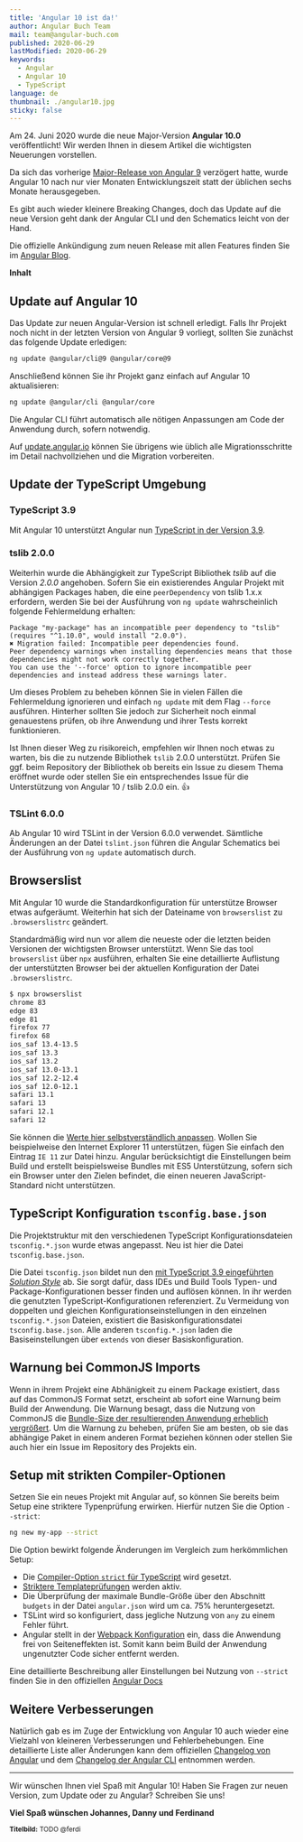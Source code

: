 ```yaml
---
title: 'Angular 10 ist da!'
author: Angular Buch Team
mail: team@angular-buch.com
published: 2020-06-29
lastModified: 2020-06-29
keywords:
  - Angular
  - Angular 10
  - TypeScript
language: de
thumbnail: ./angular10.jpg
sticky: false
---
```


Am 24. Juni 2020 wurde die neue Major-Version **Angular 10.0** veröffentlicht! Wir werden Ihnen in diesem Artikel die wichtigsten Neuerungen vorstellen.

Da sich das vorherige [Major-Release von Angular 9](/blog/2020-02-angular9) verzögert hatte, wurde Angular 10 nach nur vier Monaten Entwicklungszeit statt der üblichen sechs Monate herausgegeben.

Es gibt auch wieder kleinere Breaking Changes, doch das Update auf die neue Version geht dank der Angular CLI und den Schematics leicht von der Hand.

Die offizielle Ankündigung zum neuen Release mit allen Features finden Sie im [Angular Blog](https://blog.angular.io/version-10-of-angular-now-available-78960babd41).

**Inhalt**



## Update auf Angular 10

Das Update zur neuen Angular-Version ist schnell erledigt.
Falls Ihr Projekt noch nicht in der letzten Version von Angular 9 vorliegt, sollten Sie zunächst das folgende Update erledigen:

```bash
ng update @angular/cli@9 @angular/core@9
```

Anschließend können Sie ihr Projekt ganz einfach auf Angular 10 aktualisieren:

```bash
ng update @angular/cli @angular/core
```

Die Angular CLI führt automatisch alle nötigen Anpassungen am Code der Anwendung durch, sofern notwendig.

Auf [update.angular.io](https://update.angular.io/#9.0:10.0) können Sie übrigens wie üblich alle Migrationsschritte im Detail nachvollziehen und die Migration vorbereiten.

## Update der TypeScript Umgebung

### TypeScript 3.9

Mit Angular 10 unterstützt Angular nun [TypeScript in der Version 3.9](https://www.typescriptlang.org/docs/handbook/release-notes/typescript-3-9.html).

### tslib 2.0.0

Weiterhin wurde die Abhängigkeit zur TypeScript Bibliothek _tslib_ auf die Version _2.0.0_ angehoben.
Sofern Sie ein existierendes Angular Projekt mit abhängigen Packages haben, die eine `peerDependency` von tslib 1.x.x erfordern, werden Sie bei der Ausführung von `ng update` wahrscheinlich folgende Fehlermeldung erhalten:

```
Package "my-package" has an incompatible peer dependency to "tslib" (requires "^1.10.0", would install "2.0.0").
✖ Migration failed: Incompatible peer dependencies found.
Peer dependency warnings when installing dependencies means that those dependencies might not work correctly together.
You can use the '--force' option to ignore incompatible peer dependencies and instead address these warnings later.
```

Um dieses Problem zu beheben können Sie in vielen Fällen die Fehlermeldung ignorieren und einfach `ng update` mit dem Flag `--force` ausführen.
Hinterher sollten Sie jedoch zur Sicherheit noch einmal genauestens prüfen, ob ihre Anwendung und ihrer Tests korrekt funktionieren.

Ist Ihnen dieser Weg zu risikoreich, empfehlen wir Ihnen noch etwas zu warten, bis die zu nutzende Bibliothek `tslib` 2.0.0 unterstützt.
Prüfen Sie ggf. beim Repository der Bibliothek ob bereits ein Issue zu diesem Thema eröffnet wurde oder stellen Sie ein entsprechendes Issue für die Unterstützung von Angular 10 / tslib 2.0.0 ein. 👍 

### TSLint 6.0.0

Ab Angular 10 wird TSLint in der Version 6.0.0 verwendet.
Sämtliche Änderungen an der Datei `tslint.json` führen die Angular Schematics bei der Ausführung von `ng update` automatisch durch.


## Browserslist

Mit Angular 10 wurde die Standardkonfiguration für unterstütze Browser etwas aufgeräumt.
Weiterhin hat sich der Dateiname von `browserslist` zu `.browserslistrc` geändert.

Standardmäßig wird nun vor allem die neueste oder die letzten beiden Versionen der wichtigsten Browser unterstützt.
Wenn Sie das tool `browserslist` über `npx` ausführen, erhalten Sie eine detaillierte Auflistung der unterstützten Browser bei der aktuellen Konfiguration der Datei `.browserslistrc`.

```bash
$ npx browserslist
chrome 83
edge 83
edge 81
firefox 77
firefox 68
ios_saf 13.4-13.5
ios_saf 13.3
ios_saf 13.2
ios_saf 13.0-13.1
ios_saf 12.2-12.4
ios_saf 12.0-12.1
safari 13.1
safari 13
safari 12.1
safari 12
```

Sie können die [Werte hier selbstverständlich anpassen](https://github.com/browserslist/browserslist).
Wollen Sie beispielweise den Internet Explorer 11 unterstützen, fügen Sie einfach den Eintrag `IE 11` zur Datei hinzu.
Angular berücksichtigt die Einstellungen beim Build und erstellt beispielsweise Bundles mit ES5 Unterstützung, sofern sich ein Browser unter den Zielen befindet, die einen neueren JavaScript-Standard nicht unterstützen.

## TypeScript Konfiguration `tsconfig.base.json`

Die Projektstruktur mit den verschiedenen TypeScript Konfigurationsdateien `tsconfig.*.json` wurde etwas angepasst.
Neu ist hier die Datei `tsconfig.base.json`.

Die Datei `tsconfig.json` bildet nun den [mit TypeScript 3.9 eingeführten _Solution Style_](https://devblogs.microsoft.com/typescript/announcing-typescript-3-9/#solution-style-tsconfig) ab.
Sie sorgt dafür, dass IDEs und Build Tools Typen- und Package-Konfigurationen besser finden und auflösen können.
In ihr werden die genutzten TypeScript-Konfigurationen referenziert.
Zu Vermeidung von doppelten und gleichen Konfigurationseinstellungen in den einzelnen `tsconfig.*.json` Dateien, existiert die Basiskonfigurationsdatei `tsconfig.base.json`.
Alle anderen `tsconfig.*.json` laden die Basiseinstellungen über `extends` von dieser Basiskonfiguration.

## Warnung bei CommonJS Imports

Wenn in ihrem Projekt eine Abhänigkeit zu einem Package existiert, dass auf das CommonJS Format setzt, erscheint ab sofort eine Warnung beim Build der Anwendung.
Die Warnung besagt, dass die Nutzung von CommonJS die [Bundle-Size der resultierenden Anwendung erheblich vergrößert](https://web.dev/commonjs-larger-bundles/).
Um die Warnung zu beheben, prüfen Sie am besten, ob sie das abhängige Paket in einem anderen Format beziehen können oder stellen Sie auch hier ein Issue im Repository des Projekts ein.

## Setup mit strikten Compiler-Optionen

Setzen Sie ein neues Projekt mit Angular auf, so können Sie bereits beim Setup eine striktere Typenprüfung erwirken.
Hierfür nutzen Sie die Option `--strict`:

```bash
ng new my-app --strict
```

Die Option bewirkt folgende Änderungen im Vergleich zum herkömmlichen Setup:

- Die [Compiler-Option `strict` für TypeScript](https://dev.to/briwa/how-strict-is-typescript-s-strict-mode-311a) wird gesetzt.
- [Striktere Templateprüfungen](https://angular.io/guide/template-typecheck#strict-mode) werden aktiv.
- Die Überprüfung der maximale Bundle-Größe über den Abschnitt `budgets` in der Datei `angular.json` wird um ca. 75% heruntergesetzt.
- TSLint wird so konfiguriert, dass jegliche Nutzung von `any` zu einem Fehler führt.
- Angular stellt in der [Webpack Konfiguration](https://webpack.js.org/guides/tree-shaking/#mark-the-file-as-side-effect-free) ein, dass die Anwendung frei von Seiteneffekten ist. Somit kann beim Build der Anwendung ungenutzter Code sicher entfernt werden.

Eine detaillierte Beschreibung aller Einstellungen bei Nutzung von `--strict` finden Sie in den offiziellen [Angular Docs](https://angular.io/guide/strict-mode)

## Weitere Verbesserungen

Natürlich gab es im Zuge der Entwicklung von Angular 10 auch wieder eine Vielzahl von kleineren Verbesserungen und Fehlerbehebungen.
Eine detaillierte Liste aller Änderungen kann dem offiziellen [Changelog von Angular](https://github.com/angular/angular/blob/master/CHANGELOG.md#1000-2020-06-24) und dem [Changelog der Angular CLI](https://github.com/angular/angular-cli/releases/tag/v10.0.0) entnommen werden.

<hr>

Wir wünschen Ihnen viel Spaß mit Angular 10!
Haben Sie Fragen zur neuen Version, zum Update oder zu Angular? Schreiben Sie uns!

**Viel Spaß wünschen
Johannes, Danny und Ferdinand**

<small>**Titelbild:** TODO @ferdi</small>
